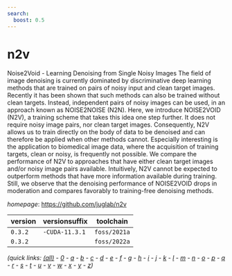 ```yaml
---
search:
  boost: 0.5
---
```

# n2v

Noise2Void - Learning Denoising from Single Noisy Images The field of image denoising is currently dominated by discriminative deep       learning methods that are trained on pairs of noisy input and clean target       images. Recently it has been shown that such methods can also be trained without clean targets. Instead, independent pairs of noisy images can be used, in an     approach known as NOISE2NOISE (N2N). Here, we introduce NOISE2VOID (N2V), a      training scheme that takes this idea one step further. It does not require noisy image pairs, nor clean target images. Consequently, N2V allows us to train       directly on the body of data to be denoised and can therefore be applied when    other methods cannot. Especially interesting is the application to biomedical    image data, where the acquisition of training targets, clean or noisy, is        frequently not possible. We compare the performance of N2V to approaches that    have either clean target images and/or noisy image pairs available. Intuitively, N2V cannot be expected to outperform methods that have more information          available during training. Still, we observe that the denoising performance of   NOISE2VOID drops in moderation and compares favorably to training-free denoising methods.

*homepage*: <https://github.com/juglab/n2v>

version | versionsuffix | toolchain
--------|---------------|----------
``0.3.2`` | ``-CUDA-11.3.1`` | ``foss/2021a``
``0.3.2`` |  | ``foss/2022a``


*(quick links: [(all)](../index.md) - [0](../0/index.md) - [a](../a/index.md) - [b](../b/index.md) - [c](../c/index.md) - [d](../d/index.md) - [e](../e/index.md) - [f](../f/index.md) - [g](../g/index.md) - [h](../h/index.md) - [i](../i/index.md) - [j](../j/index.md) - [k](../k/index.md) - [l](../l/index.md) - [m](../m/index.md) - [n](../n/index.md) - [o](../o/index.md) - [p](../p/index.md) - [q](../q/index.md) - [r](../r/index.md) - [s](../s/index.md) - [t](../t/index.md) - [u](../u/index.md) - [v](../v/index.md) - [w](../w/index.md) - [x](../x/index.md) - [y](../y/index.md) - [z](../z/index.md))*

